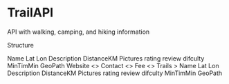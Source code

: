 # TrailAPI
API with walking, camping, and hiking information

Structure

  Name <String>
  Lat <Double>
  Lon <Double>
  Description <String>
  DistanceKM <Double>
  Pictures <List>
  rating <Double>
  review <List>
  difculty <Int>
  MinTimMin <Int>
  GeoPath <?>
  Website <>
  Contact <>
  Fee <>
  Trails <List<Trails>>
      Name <String>
      Lat <Double>
      Lon <Double>
      Description <String>
      DistanceKM <Double>
      Pictures <List>
      rating <Double>
      review <List>
      difculty <Int>
      MinTimMin <Int>
      GeoPath <?>
